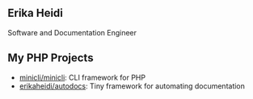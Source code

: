 ## Erika Heidi

Software and Documentation Engineer

## My PHP Projects

- [minicli/minicli](https://docs.minicli.dev): CLI framework for PHP
- [erikaheidi/autodocs](https://github.com/erikaheidi/autodocs/wiki): Tiny framework for automating documentation

